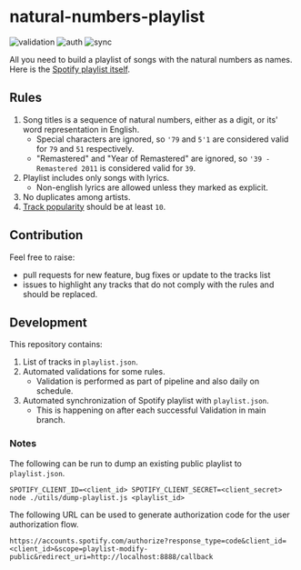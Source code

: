 # natural-numbers-playlist

![validation](https://github.com/aelmekeev/natural-numbers-playlist/actions/workflows/validation.yml/badge.svg) ![auth](https://github.com/aelmekeev/natural-numbers-playlist/actions/workflows/auth.yml/badge.svg) ![sync](https://github.com/aelmekeev/natural-numbers-playlist/actions/workflows/sync.yml/badge.svg)

All you need to build a playlist of songs with the natural numbers as names. Here is the [Spotify playlist itself](https://open.spotify.com/playlist/3aMXF1tA7L1ml1XrEqpa0s).

## Rules

1. Song titles is a sequence of natural numbers, either as a digit, or its' word representation in English.
   * Special characters are ignored, so `'79` and `5'1` are considered valid for `79` and `51` respectively.
   * "Remastered" and "Year of Remastered" are ignored, so `'39 - Remastered 2011` is considered valid for `39`.
2. Playlist includes only songs with lyrics.
   * Non-english lyrics are allowed unless they marked as explicit.
3. No duplicates among artists.
4. [Track popularity](https://developer.spotify.com/documentation/web-api/reference/#/operations/get-several-tracks) should be at least `10`.

## Contribution

Feel free to raise:
* pull requests for new feature, bug fixes or update to the tracks list
* issues to highlight any tracks that do not comply with the rules and should be replaced.

## Development

This repository contains:

1. List of tracks in `playlist.json`.
2. Automated validations for some rules.
   * Validation is performed as part of pipeline and also daily on schedule.
3. Automated synchronization of Spotify playlist with `playlist.json`.
   * This is happening on after each successful Validation in main branch.

### Notes

The following can be run to dump an existing public playlist to `playlist.json`.

```
SPOTIFY_CLIENT_ID=<client_id> SPOTIFY_CLIENT_SECRET=<client_secret> node ./utils/dump-playlist.js <playlist_id>
```

The following URL can be used to generate authorization code for the user authorization flow.

```
https://accounts.spotify.com/authorize?response_type=code&client_id=<client_id>&scope=playlist-modify-public&redirect_uri=http://localhost:8888/callback
```
